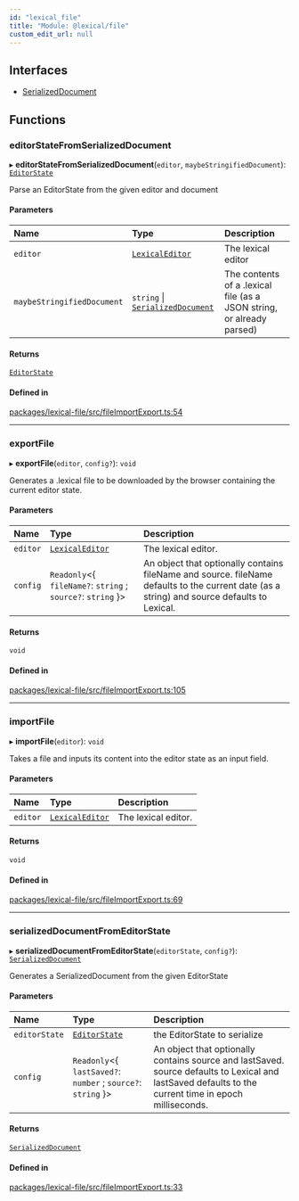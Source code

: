 ```yaml
---
id: "lexical_file"
title: "Module: @lexical/file"
custom_edit_url: null
---
```


## Interfaces

- [SerializedDocument](../interfaces/lexical_file.SerializedDocument.md)

## Functions

### editorStateFromSerializedDocument

▸ **editorStateFromSerializedDocument**(`editor`, `maybeStringifiedDocument`): [`EditorState`](../classes/lexical.EditorState.md)

Parse an EditorState from the given editor and document

#### Parameters

| Name | Type | Description |
| :------ | :------ | :------ |
| `editor` | [`LexicalEditor`](../classes/lexical.LexicalEditor.md) | The lexical editor |
| `maybeStringifiedDocument` | `string` \| [`SerializedDocument`](../interfaces/lexical_file.SerializedDocument.md) | The contents of a .lexical file (as a JSON string, or already parsed) |

#### Returns

[`EditorState`](../classes/lexical.EditorState.md)

#### Defined in

[packages/lexical-file/src/fileImportExport.ts:54](https://github.com/QubitPi/lexical/tree/main/packages/lexical-file/src/fileImportExport.ts#L54)

___

### exportFile

▸ **exportFile**(`editor`, `config?`): `void`

Generates a .lexical file to be downloaded by the browser containing the current editor state.

#### Parameters

| Name | Type | Description |
| :------ | :------ | :------ |
| `editor` | [`LexicalEditor`](../classes/lexical.LexicalEditor.md) | The lexical editor. |
| `config` | `Readonly`\<\{ `fileName?`: `string` ; `source?`: `string`  }\> | An object that optionally contains fileName and source. fileName defaults to the current date (as a string) and source defaults to Lexical. |

#### Returns

`void`

#### Defined in

[packages/lexical-file/src/fileImportExport.ts:105](https://github.com/QubitPi/lexical/tree/main/packages/lexical-file/src/fileImportExport.ts#L105)

___

### importFile

▸ **importFile**(`editor`): `void`

Takes a file and inputs its content into the editor state as an input field.

#### Parameters

| Name | Type | Description |
| :------ | :------ | :------ |
| `editor` | [`LexicalEditor`](../classes/lexical.LexicalEditor.md) | The lexical editor. |

#### Returns

`void`

#### Defined in

[packages/lexical-file/src/fileImportExport.ts:69](https://github.com/QubitPi/lexical/tree/main/packages/lexical-file/src/fileImportExport.ts#L69)

___

### serializedDocumentFromEditorState

▸ **serializedDocumentFromEditorState**(`editorState`, `config?`): [`SerializedDocument`](../interfaces/lexical_file.SerializedDocument.md)

Generates a SerializedDocument from the given EditorState

#### Parameters

| Name | Type | Description |
| :------ | :------ | :------ |
| `editorState` | [`EditorState`](../classes/lexical.EditorState.md) | the EditorState to serialize |
| `config` | `Readonly`\<\{ `lastSaved?`: `number` ; `source?`: `string`  }\> | An object that optionally contains source and lastSaved. source defaults to Lexical and lastSaved defaults to the current time in epoch milliseconds. |

#### Returns

[`SerializedDocument`](../interfaces/lexical_file.SerializedDocument.md)

#### Defined in

[packages/lexical-file/src/fileImportExport.ts:33](https://github.com/QubitPi/lexical/tree/main/packages/lexical-file/src/fileImportExport.ts#L33)
